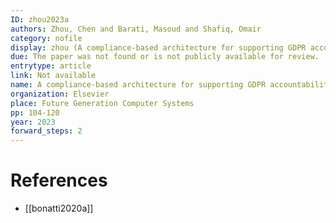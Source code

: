 ```yaml
---
ID: zhou2023a
authors: Zhou, Chen and Barati, Masoud and Shafiq, Omair
category: nofile
display: zhou (A compliance-based architecture for supporting GDPR accountability in cloud computing)
due: The paper was not found or is not publicly available for review.
entrytype: article
link: Not available
name: A compliance-based architecture for supporting GDPR accountability in cloud computing
organization: Elsevier
place: Future Generation Computer Systems
pp: 104-120
year: 2023
forward_steps: 2
---
```


# References

- [[bonatti2020a]]
